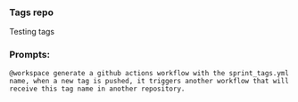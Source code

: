 ### Tags repo

Testing tags

### Prompts:

`@workspace generate a github actions workflow with the sprint_tags.yml name, when a new tag is pushed, it triggers another workflow that will receive this tag name in another repository.`
